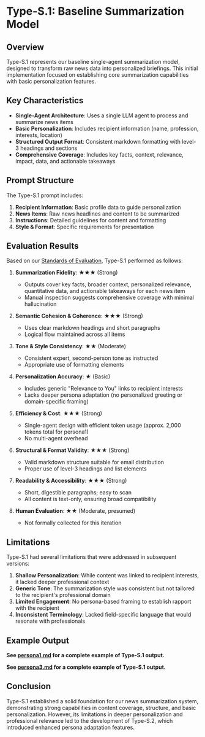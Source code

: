 # Type-S.1: Baseline Summarization Model

## Overview

Type-S.1 represents our baseline single-agent summarization model, designed to transform raw news data into personalized briefings. This initial implementation focused on establishing core summarization capabilities with basic personalization features.

## Key Characteristics

- **Single-Agent Architecture**: Uses a single LLM agent to process and summarize news items
- **Basic Personalization**: Includes recipient information (name, profession, interests, location)
- **Structured Output Format**: Consistent markdown formatting with level-3 headings and sections
- **Comprehensive Coverage**: Includes key facts, context, relevance, impact, data, and actionable takeaways

## Prompt Structure

The Type-S.1 prompt includes:

1. **Recipient Information**: Basic profile data to guide personalization
2. **News Items**: Raw news headlines and content to be summarized
3. **Instructions**: Detailed guidelines for content and formatting
4. **Style & Format**: Specific requirements for presentation

## Evaluation Results

Based on our [Standards of Evaluation](../../../02_Standards_Of_Evaluation/README.md), Type-S.1 performed as follows:

1. **Summarization Fidelity**: ★★★ (Strong)
   - Outputs cover key facts, broader context, personalized relevance, quantitative data, and actionable takeaways for each news item
   - Manual inspection suggests comprehensive coverage with minimal hallucination

2. **Semantic Cohesion & Coherence**: ★★★ (Strong)
   - Uses clear markdown headings and short paragraphs
   - Logical flow maintained across all items

3. **Tone & Style Consistency**: ★★ (Moderate)
   - Consistent expert, second-person tone as instructed
   - Appropriate use of formatting elements

4. **Personalization Accuracy**: ★ (Basic)
   - Includes generic "Relevance to You" links to recipient interests
   - Lacks deeper persona adaptation (no personalized greeting or domain-specific framing)

5. **Efficiency & Cost**: ★★★ (Strong)
   - Single-agent design with efficient token usage (approx. 2,000 tokens total for persona1)
   - No multi-agent overhead

6. **Structural & Format Validity**: ★★★ (Strong)
   - Valid markdown structure suitable for email distribution
   - Proper use of level-3 headings and list elements

7. **Readability & Accessibility**: ★★★ (Strong)
   - Short, digestible paragraphs; easy to scan
   - All content is text-only, ensuring broad compatibility

8. **Human Evaluation**: ★★ (Moderate, presumed)
   - Not formally collected for this iteration

## Limitations

Type-S.1 had several limitations that were addressed in subsequent versions:

1. **Shallow Personalization**: While content was linked to recipient interests, it lacked deeper professional context
2. **Generic Tone**: The summarization style was consistent but not tailored to the recipient's professional domain
3. **Limited Engagement**: No persona-based framing to establish rapport with the recipient
4. **Inconsistent Terminology**: Lacked field-specific language that would resonate with professionals

## Example Output

**See [persona1.md](persona1.md) for a complete example of Type-S.1 output.**

**See [persona3.md](persona3.md) for a complete example of Type-S.1 output.**

## Conclusion

Type-S.1 established a solid foundation for our news summarization system, demonstrating strong capabilities in content coverage, structure, and basic personalization. However, its limitations in deeper personalization and professional relevance led to the development of Type-S.2, which introduced enhanced persona adaptation features.